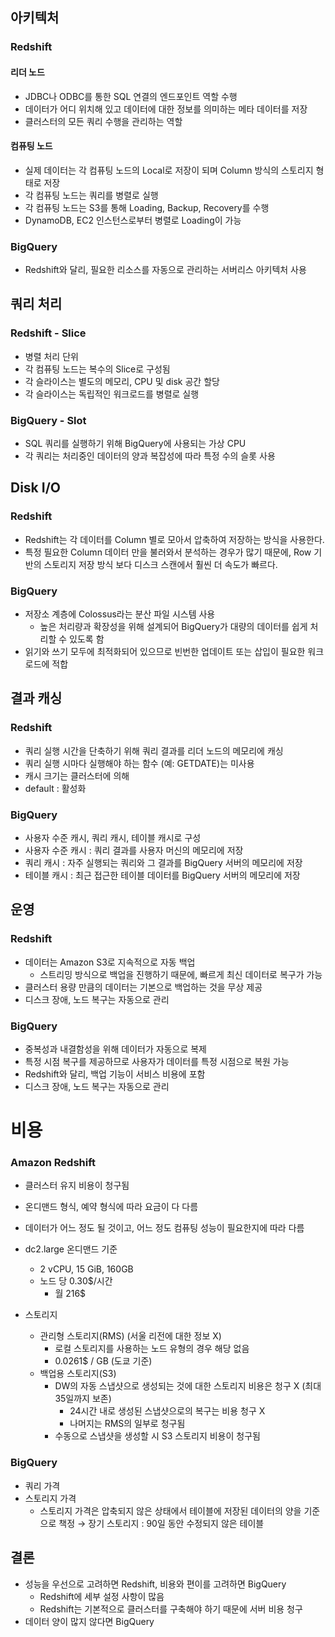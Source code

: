 ## 아키텍처

### Redshift
#### 리더 노드
- JDBC나 ODBC를 통한 SQL 연결의 엔드포인트 역할 수행
- 데이터가 어디 위치해 있고 데이터에 대한 정보를 의미하는 메타 데이터를 저장
- 클러스터의 모든 쿼리 수행을 관리하는 역할
    
#### 컴퓨팅 노드
- 실제 데이터는 각 컴퓨팅 노드의 Local로 저장이 되며 Column 방식의 스토리지 형태로 저장
- 각 컴퓨팅 노드는 쿼리를 병렬로 실행
- 각 컴퓨팅 노드는 S3를 통해 Loading, Backup, Recovery를 수행
- DynamoDB, EC2 인스턴스로부터 병렬로 Loading이 가능
### BigQuery
- Redshift와 달리, 필요한 리소스를 자동으로 관리하는 서버리스 아키텍처 사용

## 쿼리 처리
### Redshift - Slice

- 병렬 처리 단위
- 각 컴퓨팅 노드는 복수의 Slice로 구성됨
- 각 슬라이스는 별도의 메모리, CPU 및 disk 공간 할당
- 각 슬라이스는 독립적인 워크로드를 병렬로 실행
### BigQuery - Slot
- SQL 쿼리를 실행하기 위해 BigQuery에 사용되는 가상 CPU
- 각 쿼리는 처리중인 데이터의 양과 복잡성에 따라 특정 수의 슬롯 사용
    

## Disk I/O

### Redshift

- Redshift는 각 데이터를 Column 별로 모아서 압축하여 저장하는 방식을 사용한다.
- 특정 필요한 Column 데이터 만을 불러와서 분석하는 경우가 많기 때문에, Row 기반의 스토리지 저장 방식 보다 디스크 스캔에서 훨씬 더 속도가 빠르다.
### BigQuery
- 저장소 계층에 Colossus라는 분산 파일 시스템 사용
    - 높은 처리량과 확장성을 위해 설계되어 BigQuery가 대량의 데이터를 쉽게 처리할 수 있도록 함
- 읽기와 쓰기 모두에 최적화되어 있으므로 빈번한 업데이트 또는 삽입이 필요한 워크로드에 적합
    

## 결과 캐싱
### Redshift

- 쿼리 실행 시간을 단축하기 위해 쿼리 결과를 리더 노드의 메모리에 캐싱
- 쿼리 실행 시마다 실행해야 하는 함수 (예: GETDATE)는 미사용
- 캐시 크기는 클러스터에 의해
- default : 활성화
### BigQuery
- 사용자 수준 캐시, 쿼리 캐시, 테이블 캐시로 구성
- 사용자 수준 캐시 : 쿼리 결과를 사용자 머신의 메모리에 저장
- 쿼리 캐시 : 자주 실행되는 쿼리와 그 결과를 BigQuery 서버의 메모리에 저장
- 테이블 캐시 : 최근 접근한 테이블 데이터를 BigQuery 서버의 메모리에 저장

## 운영
### Redshift
- 데이터는 Amazon S3로 지속적으로 자동 백업
    - 스트리밍 방식으로 백업을 진행하기 때문에, 빠르게 최신 데이터로 복구가 가능
- 클러스터 용량 만큼의 데이터는 기본으로 백업하는 것을 무상 제공
- 디스크 장애, 노드 복구는 자동으로 관리
    

### BigQuery
- 중복성과 내결함성을 위해 데이터가 자동으로 복제
- 특정 시점 복구를 제공하므로 사용자가 데이터를 특정 시점으로 복원 가능
- Redshift와 달리, 백업 기능이 서비스 비용에 포함
- 디스크 장애, 노드 복구는 자동으로 관리
    

# 비용
### Amazon Redshift
- 클러스터 유지 비용이 청구됨
- 온디맨드 형식, 예약 형식에 따라 요금이 다 다름
- 데이터가 어느 정도 될 것이고, 어느 정도 컴퓨팅 성능이 필요한지에 따라 다름
- dc2.large 온디맨드 기준
    - 2 vCPU, 15 GiB, 160GB
    - 노드 당 0.30$/시간
        - 월 216$
            
- 스토리지
    - 관리형 스토리지(RMS) (서울 리전에 대한 정보 X)
        - 로컬 스토리지를 사용하는 노드 유형의 경우 해당 없음
        - 0.0261$ / GB (도쿄 기준)
    - 백업용 스토리지(S3)
        - DW의 자동 스냅샷으로 생성되는 것에 대한 스토리지 비용은 청구 X (최대 35일까지 보존)
            - 24시간 내로 생성된 스냅샷으로의 복구는 비용 청구 X
            - 나머지는 RMS의 일부로 청구됨
        - 수동으로 스냅샷을 생성할 시 S3 스토리지 비용이 청구됨
### BigQuery
- 쿼리 가격
- 스토리지 가격
    - 스토리지 가격은 압축되지 않은 상태에서 테이블에 저장된 데이터의 양을 기준으로 책정
→ 장기 스토리지 : 90일 동안 수정되지 않은 테이블

## 결론
- 성능을 우선으로 고려하면 Redshift, 비용와 편이를 고려하면 BigQuery
    - Redshift에 세부 설정 사항이 많음
    - Redshift는 기본적으로 클러스터를 구축해야 하기 때문에 서버 비용 청구
- 데이터 양이 많지 않다면 BigQuery